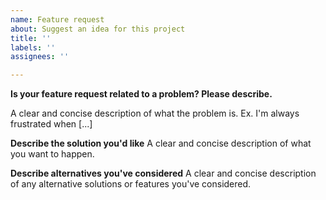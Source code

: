 ```yaml
---
name: Feature request
about: Suggest an idea for this project
title: ''
labels: ''
assignees: ''

---
```


**Is your feature request related to a problem? Please describe.**
<!-- If you need help please consider using https://github.com/zumerlab/snapdom/discussions -->
A clear and concise description of what the problem is. Ex. I'm always frustrated when [...]

**Describe the solution you'd like**
A clear and concise description of what you want to happen.

**Describe alternatives you've considered**
A clear and concise description of any alternative solutions or features you've considered.
